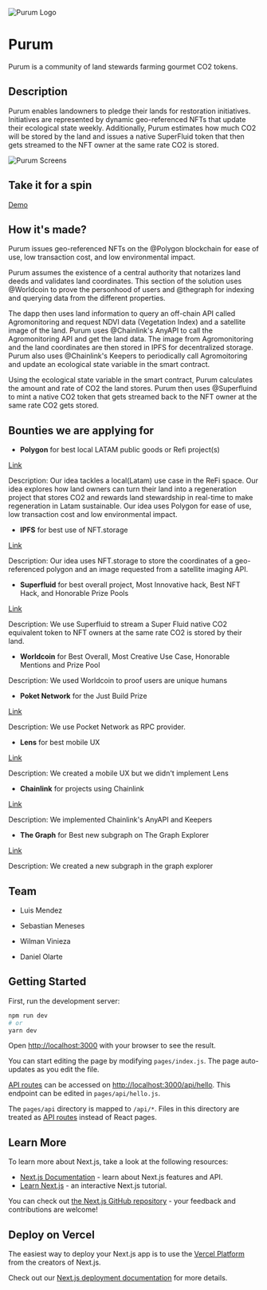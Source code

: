 ![Purum Logo](https://i.postimg.cc/NFRNMrWP/Purum-Logo.png)

# Purum 
Purum is a community of land stewards farming gourmet CO2 tokens. 

## Description 
Purum enables landowners to pledge their lands for restoration initiatives. Initiatives are represented by dynamic geo-referenced NFTs that update their ecological state weekly. Additionally, Purum estimates how much CO2 will be stored by the land and issues a native SuperFluid token that then gets streamed to the NFT owner at the same rate CO2 is stored.

![Purum Screens](https://i.postimg.cc/W305XkX6/Cover.png)

## Take it for a spin

[Demo](https://purum.vercel.app/)

## How it's made?
Purum issues geo-referenced NFTs on the @Polygon blockchain for ease of use, low transaction cost, and low environmental impact.

Purum assumes the existence of a central authority that notarizes land deeds and validates land coordinates. This section of the solution uses @Worldcoin to prove the personhood of users and @thegraph for indexing and querying data from the different properties.

The dapp then uses land information to query an off-chain API called Agromonitoring and request NDVI data (Vegetation Index) and a satellite image of the land. Purum uses @Chainlink's AnyAPI to call the Agromonitoring API and get the land data. The image from Agromonitoring and the land coordinates are then stored in IPFS for decentralized storage. Purum also uses @Chainlink's Keepers to periodically call Agromoitoring and update an ecological state variable in the smart contract.

Using the ecological state variable in the smart contract, Purum calculates the amount and rate of CO2 the land stores. Purum then uses @Superfluind to mint a native CO2 token that gets streamed back to the NFT owner at the same rate CO2 gets stored.

## Bounties we are applying for

- **Polygon** for best local LATAM public goods or Refi project(s) 

[Link](https://github.com/Purum-ETHBogota/Purum/blob/main/hardhat-purum/contracts/PurumNFT.sol)

Description: Our idea tackles a local(Latam) use case in the ReFi space. Our idea explores how land owners can turn their land into a regeneration project that stores CO2 and rewards land stewardship in real-time to make regeneration in Latam sustainable. Our idea uses Polygon for ease of use, low transaction cost and low environmental impact. 

- **IPFS** for best use of NFT.storage

[Link](https://github.com/Purum-ETHBogota/Purum/blob/main/hardhat-purum/contracts/PurumNFT.sol)

Description: Our idea uses NFT.storage to store the coordinates of a geo-referenced polygon and an image requested from a satellite imaging API.

- **Superfluid** for best overall project, Most Innovative hack, Best NFT Hack, and Honorable Prize Pools

[Link](https://github.com/Purum-ETHBogota/Purum/blob/main/hardhat-purum/contracts/PurumSuperToken.sol)

Description: We use Superfluid to stream a Super Fluid native CO2 equivalent token to NFT owners at the same rate CO2 is stored by their land. 

- **Worldcoin** for Best Overall, Most Creative Use Case, Honorable Mentions and Prize Pool

Description: We used Worldcoin to proof users are unique humans

- **Poket Network** for the Just Build Prize

[Link](https://github.com/Purum-ETHBogota/Purum/blob/main/hardhat-purum/hardhat.config.js)

Description: We use Pocket Network as RPC provider. 

- **Lens** for best mobile UX

[Link](https://purum.vercel.app/)

Description: We created a mobile UX but we didn't implement Lens

- **Chainlink** for projects using Chainlink

[Link](https://github.com/Purum-ETHBogota/Purum/blob/main/hardhat-purum/contracts/PurumNFT.sol)

Description: We implemented Chainlink's AnyAPI and Keepers

- **The Graph**  for Best new subgraph on The Graph Explorer

[Link](https://thegraph.com/hosted-service/subgraph/sebas-9009/bogotha_purum_registration)

Description: We created a new subgraph in the graph explorer


## Team
- Luis Mendez

- Sebastian Meneses 

- Wilman Vinieza

- Daniel Olarte



## Getting Started

First, run the development server:

```bash
npm run dev
# or
yarn dev
```

Open [http://localhost:3000](http://localhost:3000) with your browser to see the result.

You can start editing the page by modifying `pages/index.js`. The page auto-updates as you edit the file.

[API routes](https://nextjs.org/docs/api-routes/introduction) can be accessed on [http://localhost:3000/api/hello](http://localhost:3000/api/hello). This endpoint can be edited in `pages/api/hello.js`.

The `pages/api` directory is mapped to `/api/*`. Files in this directory are treated as [API routes](https://nextjs.org/docs/api-routes/introduction) instead of React pages.

## Learn More

To learn more about Next.js, take a look at the following resources:

- [Next.js Documentation](https://nextjs.org/docs) - learn about Next.js features and API.
- [Learn Next.js](https://nextjs.org/learn) - an interactive Next.js tutorial.

You can check out [the Next.js GitHub repository](https://github.com/vercel/next.js/) - your feedback and contributions are welcome!

## Deploy on Vercel

The easiest way to deploy your Next.js app is to use the [Vercel Platform](https://vercel.com/new?utm_medium=default-template&filter=next.js&utm_source=create-next-app&utm_campaign=create-next-app-readme) from the creators of Next.js.

Check out our [Next.js deployment documentation](https://nextjs.org/docs/deployment) for more details.
